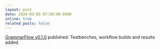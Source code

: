 ```yaml
---
layout: post
date: 2024-03-05 07:59:00-0400
inline: true 
related_posts: false
---
```


[GrammarFlow v0.1.0](https://github.com/e-lab/SyntaxShaper/tree/main) published. Testbenches, workflow builds and results added. 